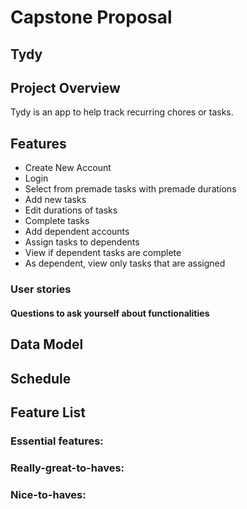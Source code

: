 
# Capstone Proposal

## Tydy

## Project Overview
Tydy is an app to help track recurring chores or tasks.

## Features
- Create New Account
- Login
- Select from premade tasks with premade durations
- Add new tasks
- Edit durations of tasks
- Complete tasks
- Add dependent accounts
- Assign tasks to dependents
- View if dependent tasks are complete
- As dependent, view only tasks that are assigned

### User stories


#### Questions to ask yourself about functionalities


## Data Model


## Schedule


## Feature List


### Essential features:

### Really-great-to-haves:

### Nice-to-haves:

